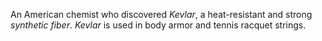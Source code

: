 An American chemist who discovered *Kevlar*, a heat-resistant and strong *synthetic
fiber*. *Kevlar* is used in body armor and tennis racquet strings.
